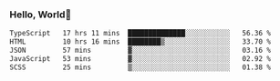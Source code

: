 
### Hello, World🐤

<!--START_SECTION:waka-->

```txt
TypeScript   17 hrs 11 mins  ██████████████░░░░░░░░░░░   56.36 %
HTML         10 hrs 16 mins  ████████▒░░░░░░░░░░░░░░░░   33.70 %
JSON         57 mins         ▓░░░░░░░░░░░░░░░░░░░░░░░░   03.16 %
JavaScript   53 mins         ▓░░░░░░░░░░░░░░░░░░░░░░░░   02.92 %
SCSS         25 mins         ▒░░░░░░░░░░░░░░░░░░░░░░░░   01.38 %
```

<!--END_SECTION:waka-->
